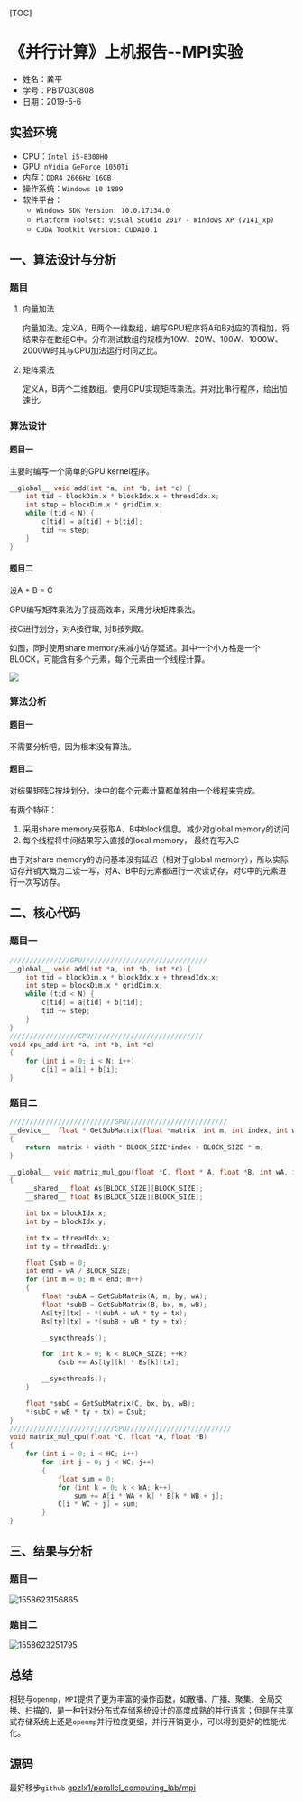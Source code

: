 [TOC]

#	《并行计算》上机报告--MPI实验

* 姓名：龚平
* 学号：PB17030808
* 日期：2019-5-6

## 实验环境

- CPU：`Intel i5-8300HQ`
- GPU:  `nVidia GeForce 1050Ti`
- 内存：`DDR4 2666Hz 16GB`
- 操作系统：`Windows 10 1809`
- 软件平台：
  - `Windows SDK Version: 10.0.17134.0`
  - `Platform Toolset: Visual Studio 2017 - Windows XP (v141_xp)`
  - `CUDA Toolkit Version: CUDA10.1`

##	一、算法设计与分析

###	题目

1. 向量加法

   向量加法。定义A，B两个一维数组，编写GPU程序将A和B对应的项相加，将结果存在数组C中。分布测试数组的规模为10W、20W、100W、1000W、2000W时其与CPU加法运行时间之比。

2. 矩阵乘法

   定义A，B两个二维数组。使用GPU实现矩阵乘法。并对比串行程序，给出加速比。

   

###	算法设计

####	题目一

主要时编写一个简单的GPU kernel程序。

```c
__global__ void add(int *a, int *b, int *c) {
	int tid = blockDim.x * blockIdx.x + threadIdx.x;
	int step = blockDim.x * gridDim.x;
	while (tid < N) {
		c[tid] = a[tid] + b[tid];
		tid += step;
	}
}
```

#### 题目二

设A * B = C

GPU编写矩阵乘法为了提高效率，采用分块矩阵乘法。

按C进行划分，对A按行取, 对B按列取。

如图，同时使用share memory来减小访存延迟。其中一个小方格是一个BLOCK，可能含有多个元素，每个元素由一个线程计算。

![](assets/naive-1558612999526.png)



###	算法分析

#### 题目一

不需要分析吧，因为根本没有算法。

#### 题目二

对结果矩阵C按块划分，块中的每个元素计算都单独由一个线程来完成。

有两个特征：

1. 采用share memory来获取A、B中block信息，减少对global memory的访问
2. 每个线程将中间结果写入直接的local memory， 最终在写入C

由于对share memory的访问基本没有延迟（相对于global memory），所以实际访存开销大概为二读一写，对A、B中的元素都进行一次读访存，对C中的元素进行一次写访存。



##	二、核心代码

###	题目一

```c
///////////////GPU///////////////////////////////
__global__ void add(int *a, int *b, int *c) {
	int tid = blockDim.x * blockIdx.x + threadIdx.x;
	int step = blockDim.x * gridDim.x;
	while (tid < N) {
		c[tid] = a[tid] + b[tid];
		tid += step;
	}
}
/////////////////CPU////////////////////////////
void cpu_add(int *a, int *b, int *c)
{
	for (int i = 0; i < N; i++)
		c[i] = a[i] + b[i];
}
```

###	题目二

```c
//////////////////////////GPU/////////////////////////
__device__  float * GetSubMatrix(float *matrix, int m, int index, int width)
{
	return  matrix + width * BLOCK_SIZE*index + BLOCK_SIZE * m;
}

__global__ void matrix_mul_gpu(float *C, float * A, float *B, int wA, int hA, int wB)
{
	__shared__ float As[BLOCK_SIZE][BLOCK_SIZE];
	__shared__ float Bs[BLOCK_SIZE][BLOCK_SIZE];

	int bx = blockIdx.x;
	int by = blockIdx.y;

	int tx = threadIdx.x;
	int ty = threadIdx.y;

	float Csub = 0;
	int end = wA / BLOCK_SIZE;
	for (int m = 0; m < end; m++)
	{
		float *subA = GetSubMatrix(A, m, by, wA);
		float *subB = GetSubMatrix(B, bx, m, wB);
		As[ty][tx] = *(subA + wA * ty + tx);
		Bs[ty][tx] = *(subB + wB * ty + tx);

		__syncthreads();

		for (int k = 0; k < BLOCK_SIZE; ++k)
			Csub += As[ty][k] * Bs[k][tx];

		__syncthreads();
	}

	float *subC = GetSubMatrix(C, bx, by, wB);
	*(subC + wB * ty + tx) = Csub;
}
//////////////////////////CPU//////////////////////////
void matrix_mul_cpu(float *C, float *A, float *B)
{
	for (int i = 0; i < HC; i++)
		for (int j = 0; j < WC; j++)
		{
			float sum = 0;
			for (int k = 0; k < WA; k++)
				sum += A[i * WA + k] * B[k * WB + j];
			C[i * WC + j] = sum;
		}
}

```

##	三、结果与分析

###	题目一

![1558623156865](assets/1558623156865.png)

###	题目二

![1558623251795](assets/1558623251795.png)

##	总结

相较与`openmp`，`MPI`提供了更为丰富的操作函数，如散播、广播、聚集、全局交换、扫描的，是一种针对分布式存储系统设计的高度成熟的并行语言；但是在共享式存储系统上还是`openmp`并行粒度更细，并行开销更小，可以得到更好的性能优化。



## 	源码

最好移步`github` [gpzlx1/parallel_computing_lab/mpi](https://github.com/gpzlx1/parallel_computing_lab/tree/master/mpi)
